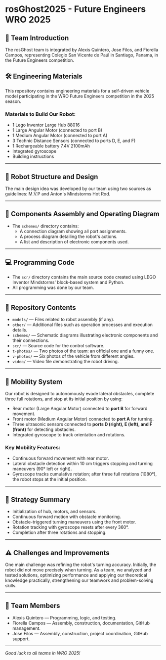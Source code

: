 # rosGhost2025 - Future Engineers WRO 2025

## 👥 Team Introduction
The rosGhost team is integrated by Alexis Quintero, Jose Filos, and Fiorella Campos, representing Colegio San Vicente de Paúl in Santiago, Panama, in the Future Engineers competition.

## 🛠️ Engineering Materials
This repository contains engineering materials for a self-driven vehicle model participating in the WRO Future Engineers competition in the 2025 season.

### Materials to Build Our Robot:
- 1 Lego Inventor Large Hub 88016  
- 1 Large Angular Motor (connected to port B)  
- 1 Medium Angular Motor (connected to port A)  
- 3 Technic Distance Sensors (connected to ports D, E, and F)  
- 1 Rechargeable battery 7.4V 2100mAh  
- Integrated gyroscope  
- Building instructions  

---

## 🚗 Robot Structure and Design
The main design idea was developed by our team using two sources as guidelines: M.V.P and Anton's Mindstorms Hot Rod.

---

## 🔌 Components Assembly and Operating Diagram
- The `schemes/` directory contains:  
  - A connection diagram showing all port assignments.  
  - A process diagram detailing the robot's actions.  
  - A list and description of electronic components used.  

---

## 💻 Programming Code
- The `scr/` directory contains the main source code created using LEGO Inventor Mindstorms' block-based system and Python.  
- All programming was done by our team.

---

## 📂 Repository Contents
- `models/` — Files related to robot assembly (if any).  
- `other/` — Additional files such as operation processes and execution details.  
- `schemes/` — Schematic diagrams illustrating electronic components and their connections.  
- `scr/` — Source code for the control software.  
- `t-photos/` — Two photos of the team: an official one and a funny one.  
- `v-photos/` — Six photos of the vehicle from different angles.  
- `video/` — Video file demonstrating the robot driving.

---

## 🚦 Mobility System
Our robot is designed to autonomously evade lateral obstacles, complete three full rotations, and stop at its initial position by using:

- Rear motor (Large Angular Motor) connected to **port B** for forward movement.  
- Front motor (Medium Angular Motor) connected to **port A** for turning.  
- Three ultrasonic sensors connected to **ports D (right), E (left), and F (front)** for detecting obstacles.  
- Integrated gyroscope to track orientation and rotations.

### Key Mobility Features:
- Continuous forward movement with rear motor.  
- Lateral obstacle detection within 10 cm triggers stopping and turning maneuvers (90° left or right).  
- Gyroscope tracks cumulative rotation; after three full rotations (1080°), the robot stops at the initial position.

---

## 🎯 Strategy Summary
- Initialization of hub, motors, and sensors.  
- Continuous forward motion with obstacle monitoring.  
- Obstacle-triggered turning maneuvers using the front motor.  
- Rotation tracking with gyroscope resets after every 360°.  
- Completion after three rotations and stopping.

---

## ⚠️ Challenges and Improvements
One main challenge was refining the robot's turning accuracy. Initially, the robot did not move precisely when turning. As a team, we analyzed and tested solutions, optimizing performance and applying our theoretical knowledge practically, strengthening our teamwork and problem-solving skills.

---

## 🙌 Team Members
- Alexis Quintero — Programming, logic, and testing.  
- Fiorella Campos — Assembly, construction, documentation, GitHub management.  
- Jose Filos — Assembly, construction, project coordination, GitHub support.

---

*Good luck to all teams in WRO 2025!*
